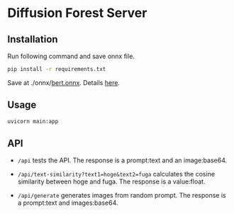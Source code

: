 # Diffusion Forest Server
## Installation
Run following command and save onnx file.
```bash
pip install -r requirements.txt
```

Save at ./onnx/[bert.onnx](https://o365tsukuba-my.sharepoint.com/:u:/g/personal/s2113534_u_tsukuba_ac_jp/ETk5nAYHfXlFm_jVMb9RNRIBvCL7TfTkI-2GEle1O3WrdQ?e=NmqEn8). 
Details [here](/diffusion_forest_server/onnx).

## Usage
```bash
uvicorn main:app
```

## API
- `/api` tests the API. The response is a prompt:text and an image:base64.

- `/api/text-similarity?text1=hoge&text2=fuga` calculates the cosine similarity between hoge and fuga. The response is a value:float.

- `/api/generate` generates images from random prompt. The response is a prompt:text and images:base64.

